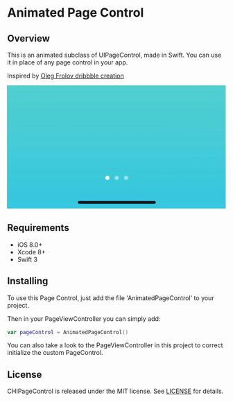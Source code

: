 # Animated Page Control

## Overview

This is an animated  subclass of UIPageControl, made in Swift. You can use it in place of any page control in your app.

Inspired by [Oleg Frolov dribbble creation](https://dribbble.com/shots/5254763-Page-Indicator-Exploration)


<img src="PageIndicator/Images/PageIndicator.gif">

## Requirements

* iOS 8.0+
* Xcode 8+
* Swift 3

## Installing

To use this Page Control, just add the file 'AnimatedPageControl' to your project.

Then in your PageViewController you can simply add:

``` swift
var pageControl = AnimatedPageControl()
```

You can also take a look to the PageViewController in this project to correct initialize the custom PageControl.

## License
CHIPageControl is released under the MIT license. See [LICENSE](./LICENSE) for details.

